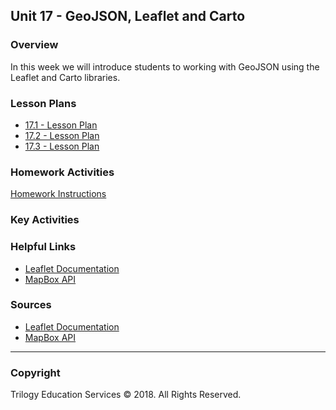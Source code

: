## Unit 17 - GeoJSON, Leaflet and Carto

### Overview

In this week we will introduce students to working with GeoJSON using the Leaflet and Carto libraries.

### Lesson Plans

* [17.1 - Lesson Plan](1/LessonPlan.md)
* [17.2 - Lesson Plan](2/LessonPlan.md)
* [17.3 - Lesson Plan](3/LessonPlan.md)

### Homework Activities

[Homework Instructions](../../02-Homework/17-Mapping-Web/Instructions/README.md)

### Key Activities

### Helpful Links

* [Leaflet Documentation](http://leafletjs.com/)
* [MapBox API](https://www.mapbox.com/)

### Sources

* [Leaflet Documentation](http://leafletjs.com/)
* [MapBox API](https://www.mapbox.com/)

- - -

### Copyright

Trilogy Education Services © 2018. All Rights Reserved.
